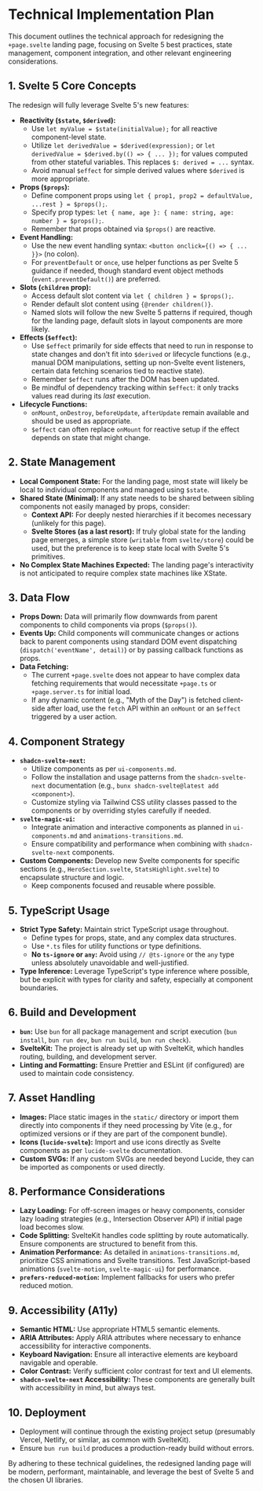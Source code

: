 # Technical Implementation Plan

This document outlines the technical approach for redesigning the `+page.svelte` landing page, focusing on Svelte 5 best practices, state management, component integration, and other relevant engineering considerations.

## 1. Svelte 5 Core Concepts

The redesign will fully leverage Svelte 5's new features:

-   **Reactivity (`$state`, `$derived`):**
    -   Use `let myValue = $state(initialValue);` for all reactive component-level state.
    -   Utilize `let derivedValue = $derived(expression);` or `let derivedValue = $derived.by(() => { ... });` for values computed from other stateful variables. This replaces `$: derived = ...` syntax.
    -   Avoid manual `$effect` for simple derived values where `$derived` is more appropriate.
-   **Props (`$props`):**
    -   Define component props using `let { prop1, prop2 = defaultValue, ...rest } = $props();`.
    -   Specify prop types: `let { name, age }: { name: string, age: number } = $props();`.
    -   Remember that props obtained via `$props()` are reactive.
-   **Event Handling:**
    -   Use the new event handling syntax: `<button onclick={() => { ... }}>` (no colon).
    -   For `preventDefault` or `once`, use helper functions as per Svelte 5 guidance if needed, though standard event object methods (`event.preventDefault()`) are preferred.
-   **Slots (`children` prop):**
    -   Access default slot content via `let { children } = $props();`.
    -   Render default slot content using `{@render children()}`.
    -   Named slots will follow the new Svelte 5 patterns if required, though for the landing page, default slots in layout components are more likely.
-   **Effects (`$effect`):**
    -   Use `$effect` primarily for side effects that need to run in response to state changes and don't fit into `$derived` or lifecycle functions (e.g., manual DOM manipulations, setting up non-Svelte event listeners, certain data fetching scenarios tied to reactive state).
    -   Remember `$effect` runs after the DOM has been updated.
    -   Be mindful of dependency tracking within `$effect`: it only tracks values read during its *last* execution.
-   **Lifecycle Functions:**
    -   `onMount`, `onDestroy`, `beforeUpdate`, `afterUpdate` remain available and should be used as appropriate.
    -   `$effect` can often replace `onMount` for reactive setup if the effect depends on state that might change.

## 2. State Management

-   **Local Component State:** For the landing page, most state will likely be local to individual components and managed using `$state`.
-   **Shared State (Minimal):** If any state needs to be shared between sibling components not easily managed by props, consider:
    -   **Context API:** For deeply nested hierarchies if it becomes necessary (unlikely for this page).
    -   **Svelte Stores (as a last resort):** If truly global state for the landing page emerges, a simple store (`writable` from `svelte/store`) could be used, but the preference is to keep state local with Svelte 5's primitives.
-   **No Complex State Machines Expected:** The landing page's interactivity is not anticipated to require complex state machines like XState.

## 3. Data Flow

-   **Props Down:** Data will primarily flow downwards from parent components to child components via props (`$props()`).
-   **Events Up:** Child components will communicate changes or actions back to parent components using standard DOM event dispatching (`dispatch('eventName', detail)`) or by passing callback functions as props.
-   **Data Fetching:**
    -   The current `+page.svelte` does not appear to have complex data fetching requirements that would necessitate `+page.ts` or `+page.server.ts` for initial load.
    -   If any dynamic content (e.g., "Myth of the Day") is fetched client-side after load, use the `fetch` API within an `onMount` or an `$effect` triggered by a user action.

## 4. Component Strategy

-   **`shadcn-svelte-next`:**
    -   Utilize components as per `ui-components.md`.
    -   Follow the installation and usage patterns from the `shadcn-svelte-next` documentation (e.g., `bunx shadcn-svelte@latest add <component>`).
    -   Customize styling via Tailwind CSS utility classes passed to the components or by overriding styles carefully if needed.
-   **`svelte-magic-ui`:**
    -   Integrate animation and interactive components as planned in `ui-components.md` and `animations-transitions.md`.
    -   Ensure compatibility and performance when combining with `shadcn-svelte-next` components.
-   **Custom Components:** Develop new Svelte components for specific sections (e.g., `HeroSection.svelte`, `StatsHighlight.svelte`) to encapsulate structure and logic.
    -   Keep components focused and reusable where possible.

## 5. TypeScript Usage

-   **Strict Type Safety:** Maintain strict TypeScript usage throughout.
    -   Define types for props, state, and any complex data structures.
    -   Use `*.ts` files for utility functions or type definitions.
    -   **No `ts-ignore` or `any`:** Avoid using `// @ts-ignore` or the `any` type unless absolutely unavoidable and well-justified.
-   **Type Inference:** Leverage TypeScript's type inference where possible, but be explicit with types for clarity and safety, especially at component boundaries.

## 6. Build and Development

-   **`bun`:** Use `bun` for all package management and script execution (`bun install`, `bun run dev`, `bun run build`, `bun run check`).
-   **SvelteKit:** The project is already set up with SvelteKit, which handles routing, building, and development server.
-   **Linting and Formatting:** Ensure Prettier and ESLint (if configured) are used to maintain code consistency.

## 7. Asset Handling

-   **Images:** Place static images in the `static/` directory or import them directly into components if they need processing by Vite (e.g., for optimized versions or if they are part of the component bundle).
-   **Icons (`lucide-svelte`):** Import and use icons directly as Svelte components as per `lucide-svelte` documentation.
-   **Custom SVGs:** If any custom SVGs are needed beyond Lucide, they can be imported as components or used directly.

## 8. Performance Considerations

-   **Lazy Loading:** For off-screen images or heavy components, consider lazy loading strategies (e.g., Intersection Observer API) if initial page load becomes slow.
-   **Code Splitting:** SvelteKit handles code splitting by route automatically. Ensure components are structured to benefit from this.
-   **Animation Performance:** As detailed in `animations-transitions.md`, prioritize CSS animations and Svelte transitions. Test JavaScript-based animations (`svelte-motion`, `svelte-magic-ui`) for performance.
-   **`prefers-reduced-motion`:** Implement fallbacks for users who prefer reduced motion.

## 9. Accessibility (A11y)

-   **Semantic HTML:** Use appropriate HTML5 semantic elements.
-   **ARIA Attributes:** Apply ARIA attributes where necessary to enhance accessibility for interactive components.
-   **Keyboard Navigation:** Ensure all interactive elements are keyboard navigable and operable.
-   **Color Contrast:** Verify sufficient color contrast for text and UI elements.
-   **`shadcn-svelte-next` Accessibility:** These components are generally built with accessibility in mind, but always test.

## 10. Deployment

-   Deployment will continue through the existing project setup (presumably Vercel, Netlify, or similar, as common with SvelteKit).
-   Ensure `bun run build` produces a production-ready build without errors.

By adhering to these technical guidelines, the redesigned landing page will be modern, performant, maintainable, and leverage the best of Svelte 5 and the chosen UI libraries.

